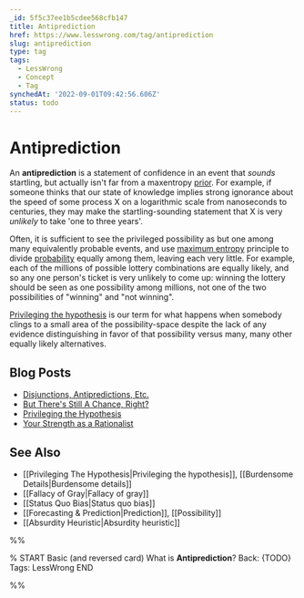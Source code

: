 ```yaml
---
_id: 5f5c37ee1b5cdee568cfb147
title: Antiprediction
href: https://www.lesswrong.com/tag/antiprediction
slug: antiprediction
type: tag
tags:
  - LessWrong
  - Concept
  - Tag
synchedAt: '2022-09-01T09:42:56.606Z'
status: todo
---
```


# Antiprediction

An **antiprediction** is a statement of confidence in an event that *sounds* startling, but actually isn't far from a maxentropy [prior](/tag/priors). For example, if someone thinks that our state of knowledge implies strong ignorance about the speed of some process X on a logarithmic scale from nanoseconds to centuries, they may make the startling-sounding statement that X is very *unlikely* to take 'one to three years'.

Often, it is sufficient to see the privileged possibility as but one among many equivalently probable events, and use [maximum entropy](https://wiki.lesswrong.com/wiki/maximum_entropy) principle to divide [probability](https://wiki.lesswrong.com/wiki/probability) equally among them, leaving each very little. For example, each of the millions of possible lottery combinations are equally likely, and so any one person's ticket is very unlikely to come up: winning the lottery should be seen as one possibility among millions, not one of the two possibilities of "winning" and "not winning".

[Privileging the hypothesis](https://wiki.lesswrong.com/wiki/Privilege_the_hypothesis) is our term for what happens when somebody clings to a small area of the possibility-space despite the lack of any evidence distinguishing in favor of that possibility versus many, many other equally likely alternatives.

## Blog Posts

- [Disjunctions, Antipredictions, Etc.](http://lesswrong.com/lw/wm/disjunctions_antipredictions_etc/)
- [But There's Still A Chance, Right?](http://lesswrong.com/lw/ml/but_theres_still_a_chance_right/)
- [Privileging the Hypothesis](http://lesswrong.com/lw/19m/privileging_the_hypothesis/)
- [Your Strength as a Rationalist](http://lesswrong.com/lw/if/your_strength_as_a_rationalist/)

## See Also

- [[Privileging The Hypothesis|Privileging the hypothesis]], [[Burdensome Details|Burdensome details]]
- [[Fallacy of Gray|Fallacy of gray]]
- [[Status Quo Bias|Status quo bias]]
- [[Forecasting & Prediction|Prediction]], [[Possibility]]
- [[Absurdity Heuristic|Absurdity heuristic]]


%%

% START
Basic (and reversed card)
What is **Antiprediction**?
Back: {TODO}
Tags: LessWrong
END
<!--ID: 1663157020809-->


%%
	
